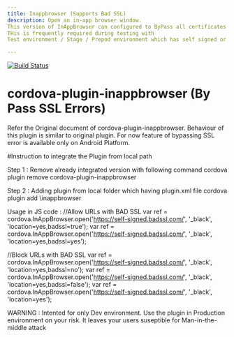 ```yaml
---
title: Inappbrowser (Supports Bad SSL)
description: Open an in-app browser window. 
This version of InAppBrowser can configured to ByPass all certificates errors. 
THis is frequently required during testing with 
Test environment / Stage / Prepod environment which has self signed or broken certificates.

---
```

<!--
# license: Licensed to the Apache Software Foundation (ASF) under one
#         or more contributor license agreements.  See the NOTICE file
#         distributed with this work for additional information
#         regarding copyright ownership.  The ASF licenses this file
#         to you under the Apache License, Version 2.0 (the
#         "License"); you may not use this file except in compliance
#         with the License.  You may obtain a copy of the License at
#
#           http://www.apache.org/licenses/LICENSE-2.0
#
#         Unless required by applicable law or agreed to in writing,
#         software distributed under the License is distributed on an
#         "AS IS" BASIS, WITHOUT WARRANTIES OR CONDITIONS OF ANY
#         KIND, either express or implied.  See the License for the
#         specific language governing permissions and limitations
#         under the License.
-->

[![Build Status](https://github.com/shailendrajain/cordova-plugin-inappbrowser.svg?branch=master)](https://github.com/shailendrajain/cordova-plugin-inappbrowser)

# cordova-plugin-inappbrowser (By Pass SSL Errors)

Refer the Original document of cordova-plugin-inappbrowser. Behaviour of this plugin is similar to original plugin.
For now feature of bypassing SSL error is available only on Android Platform. 

#Instruction to integrate the Plugin from local path 

Step 1 : Remove already integrated version with following command 
cordova plugin remove cordova-plugin-inappbrowser

Step 2 :  Adding plugin from local folder which  having plugin.xml file 
cordova plugin add <Path on your system >\inappbrowser 

Usage in JS code : 
//Allow URLs with BAD SSL 
  var ref = cordova.InAppBrowser.open('https://self-signed.badssl.com/', '_black', 'location=yes,badssl=true');
var ref = cordova.InAppBrowser.open('https://self-signed.badssl.com/', '_black', 'location=yes,badssl=yes');

//Block URLs with BAD SSL
var ref = cordova.InAppBrowser.open('https://self-signed.badssl.com/', '_black', 'location=yes,badssl=no');
var ref = cordova.InAppBrowser.open('https://self-signed.badssl.com/', '_black', 'location=yes,badssl=false');
var ref = cordova.InAppBrowser.open('https://self-signed.badssl.com/', '_black', 'location=yes');

WARNING : Intented for only Dev environment. Use the plugin in Production environment on your risk.
It leaves your users suseptible for Man-in-the-middle attack
